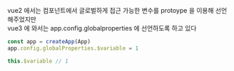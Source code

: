 vue2 에서는 컴포넌트에서 글로벌하게 접근 가능한 변수를 protoype 을 이용해 선언해주었지만  
vue3 에 와서는 app.config.globalproperties 에 선언하도록 하고 있다  

```javascript
const app = createApp(App)
app.config.globalProperties.$variable = 1

this.$variable // 1
```